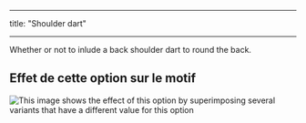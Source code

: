 - - -
title: "Shoulder dart"
- - -

Whether or not to inlude a back shoulder dart to round the back.

## Effet de cette option sur le motif

![This image shows the effect of this option by superimposing several variants that have a different value for this option](breanna_shoulderdart_sample.svg "Effect of this option on the pattern")
